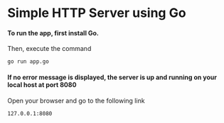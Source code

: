 # Simple HTTP Server using Go

#### To run the app, first install Go.
Then, execute the command 
```
go run app.go
```
#### If no error message is displayed, the server is up and running on your local host at port 8080
Open your browser and go to the following link
```
127.0.0.1:8080
```
